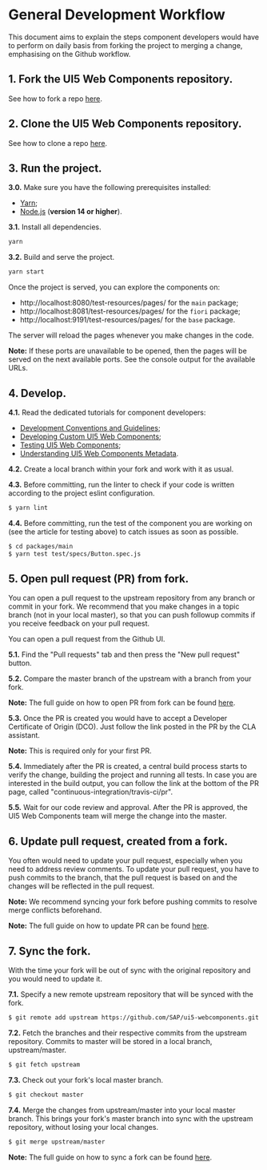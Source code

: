 # General Development Workflow
This document aims to explain the steps component developers would have to perform
on daily basis from forking the project to merging a change, emphasising on the Github workflow.


## 1. Fork the UI5 Web Components repository.
See how to fork a repo [here](https://docs.github.com/en/github/getting-started-with-github/fork-a-repo).


## 2. Clone the UI5 Web Components repository.
See how to clone a repo [here](https://docs.github.com/en/github/creating-cloning-and-archiving-repositories/cloning-a-repository).


## 3. Run the project.

**3.0.** Make sure you have the following prerequisites installed:
- [Yarn](https://yarnpkg.com/en);
- [Node.js](https://nodejs.org/) (**version 14 or higher**).


**3.1.** Install all dependencies.
```sh
yarn
```

**3.2.** Build and serve the project.
```sh
yarn start
```
Once the project is served, you can explore the components 
on:
 - http://localhost:8080/test-resources/pages/ for the `main` package;
 - http://localhost:8081/test-resources/pages/ for the `fiori` package;
 - http://localhost:9191/test-resources/pages/ for the `base` package.

The server will reload the pages whenever you make changes in the code.

**Note:** If these ports are unavailable to be opened, then the pages will be served on the next available ports. See the console output for the available URLs.

## 4. Develop. 

**4.1.** Read the dedicated tutorials for component developers:

- [Development Conventions and Guidelines](./docs/6-contributing/02-conventions-and-guidelines.md);
- [Developing Custom UI5 Web Components](./docs/5-development/02-custom-UI5-Web-Components.md);
- [Testing UI5 Web Components](./docs/5-development/04-testing-UI5-Web-Components.md);
- [Understanding UI5 Web Components Metadata](./docs/5-development/03-understanding-components-metadata.md).

**4.2.** Create a local branch within your fork and work with it as usual.

**4.3.** Before committing, run the linter to check if your code is written according to the project eslint configuration.

```sh
$ yarn lint
```

**4.4.** Before committing, run the test of the component you are working on (see the article for testing above) to catch issues as soon as possible.

```sh
$ cd packages/main
$ yarn test test/specs/Button.spec.js
```

## 5. Open pull request (PR) from fork.

You can open a pull request to the upstream repository from any branch or commit in your fork.
We recommend that you make changes in a topic branch (not in your local master), so that you can push followup commits if you receive feedback on your pull request. 

You can open a pull request from the Github UI. 

**5.1.** Find the "Pull requests" tab and then press the "New pull request" button.

**5.2.** Compare the master branch of the upstream with a branch from your fork.

**Note:** The full guide on how to open PR from fork can be found [here](https://docs.github.com/en/github/collaborating-with-issues-and-pull-requests/creating-a-pull-request-from-a-fork).

**5.3.** Once the PR is created you would have to accept a Developer Certificate of Origin (DCO).
Just follow the link posted in the PR by the CLA assistant.

**Note:** This is required only for your first PR.

**5.4.** Immediately after the PR is created, a central build process starts to verify the change,
building the project and running all tests.
In case you are interested in the build output, you can follow the link at the bottom of the PR page, called "continuous-integration/travis-ci/pr".

**5.5.** Wait for our code review and approval. 
After the PR is approved, the UI5 Web Components team will merge the change into the master.


## 6. Update pull request, created from a fork.

You often would need to update your pull request, especially when you need to address review comments.
To update your pull request, you have to push commits to the branch, that the pull request is based on
and the changes will be reflected in the pull request.

**Note:** We recommend syncing your fork before pushing commits to resolve merge conflicts beforehand.

**Note:** The full guide on how to update PR can be found [here](https://docs.github.com/en/github/collaborating-with-issues-and-pull-requests/committing-changes-to-a-pull-request-branch-created-from-a-fork).

## 7. Sync the fork.

With the time your fork will be out of sync with the original repository
and you would need to update it.

**7.1.** Specify a new remote upstream repository that will be synced with the fork.

```sh
$ git remote add upstream https://github.com/SAP/ui5-webcomponents.git
```

**7.2.** Fetch the branches and their respective commits from the upstream repository.
Commits to master will be stored in a local branch, upstream/master.

```sh
$ git fetch upstream
```

**7.3.** Check out your fork's local master branch.

```sh
$ git checkout master
```

**7.4.** Merge the changes from upstream/master into your local master branch.
This brings your fork's master branch into sync with the upstream repository, without losing your local changes.

```sh
$ git merge upstream/master
```

**Note:** The full guide on how to sync a fork can be found [here](https://docs.github.com/en/github/collaborating-with-issues-and-pull-requests/syncing-a-fork).
